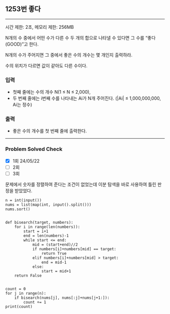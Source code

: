 ## 1253번 좋다

---

시간 제한: 2초, 메모리 제한: 256MB

N개의 수 중에서 어떤 수가 다른 수 두 개의 합으로 나타낼 수 있다면 그 수를 “좋다(GOOD)”고 한다.

N개의 수가 주어지면 그 중에서 좋은 수의 개수는 몇 개인지 출력하라.

수의 위치가 다르면 값이 같아도 다른 수이다.

### 입력

- 첫째 줄에는 수의 개수 N(1 ≤ N ≤ 2,000), 
- 두 번째 줄에는 i번째 수를 나타내는 Ai가 N개 주어진다. (|Ai| ≤ 1,000,000,000, Ai는 정수)

### 출력

- 좋은 수의 개수를 첫 번째 줄에 출력한다.
---
### Problem Solved Check
- [x] 1회 24/05/22
- [ ] 2회
- [ ] 3회

문제에서 숫자를 정렬하여 준다는 조건이 없었는데 이분 탐색을 바로 사용하여 틀린 판정을 받았었다.
~~~
n = int(input())
nums = list(map(int, input().split()))
nums.sort()


def bisearch(target, numbers):
    for i in range(len(numbers)):
        start = i+1
        end = len(numbers)-1
        while start <= end:
            mid = (start+end)//2
            if numbers[i]+numbers[mid] == target:
                return True
            elif numbers[i]+numbers[mid] > target:
                end = mid-1
            else:
                start = mid+1
    return False


count = 0
for j in range(n):
    if bisearch(nums[j], nums[:j]+nums[j+1:]):
        count += 1
print(count)

~~~